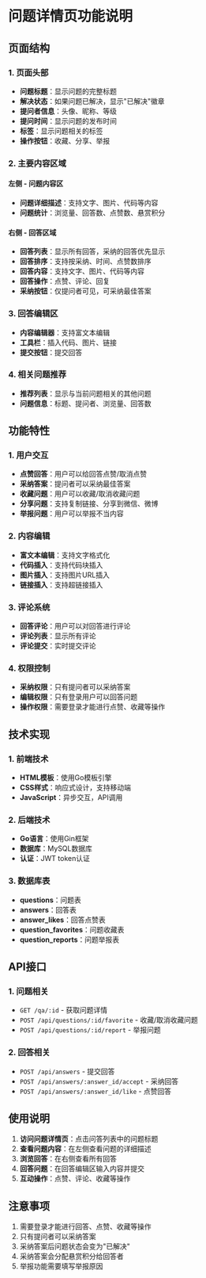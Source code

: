 # 问题详情页功能说明

## 页面结构

### 1. 页面头部
- **问题标题**：显示问题的完整标题
- **解决状态**：如果问题已解决，显示"已解决"徽章
- **提问者信息**：头像、昵称、等级
- **提问时间**：显示问题的发布时间
- **标签**：显示问题相关的标签
- **操作按钮**：收藏、分享、举报

### 2. 主要内容区域
#### 左侧 - 问题内容区
- **问题详细描述**：支持文字、图片、代码等内容
- **问题统计**：浏览量、回答数、点赞数、悬赏积分

#### 右侧 - 回答区域
- **回答列表**：显示所有回答，采纳的回答优先显示
- **回答排序**：支持按采纳、时间、点赞数排序
- **回答内容**：支持文字、图片、代码等内容
- **回答操作**：点赞、评论、回复
- **采纳按钮**：仅提问者可见，可采纳最佳答案

### 3. 回答编辑区
- **内容编辑器**：支持富文本编辑
- **工具栏**：插入代码、图片、链接
- **提交按钮**：提交回答

### 4. 相关问题推荐
- **推荐列表**：显示与当前问题相关的其他问题
- **问题信息**：标题、提问者、浏览量、回答数

## 功能特性

### 1. 用户交互
- **点赞回答**：用户可以给回答点赞/取消点赞
- **采纳答案**：提问者可以采纳最佳答案
- **收藏问题**：用户可以收藏/取消收藏问题
- **分享问题**：支持复制链接、分享到微信、微博
- **举报问题**：用户可以举报不当内容

### 2. 内容编辑
- **富文本编辑**：支持文字格式化
- **代码插入**：支持代码块插入
- **图片插入**：支持图片URL插入
- **链接插入**：支持超链接插入

### 3. 评论系统
- **回答评论**：用户可以对回答进行评论
- **评论列表**：显示所有评论
- **评论提交**：实时提交评论

### 4. 权限控制
- **采纳权限**：只有提问者可以采纳答案
- **编辑权限**：只有登录用户可以回答问题
- **操作权限**：需要登录才能进行点赞、收藏等操作

## 技术实现

### 1. 前端技术
- **HTML模板**：使用Go模板引擎
- **CSS样式**：响应式设计，支持移动端
- **JavaScript**：异步交互，API调用

### 2. 后端技术
- **Go语言**：使用Gin框架
- **数据库**：MySQL数据库
- **认证**：JWT token认证

### 3. 数据库表
- **questions**：问题表
- **answers**：回答表
- **answer_likes**：回答点赞表
- **question_favorites**：问题收藏表
- **question_reports**：问题举报表

## API接口

### 1. 问题相关
- `GET /qa/:id` - 获取问题详情
- `POST /api/questions/:id/favorite` - 收藏/取消收藏问题
- `POST /api/questions/:id/report` - 举报问题

### 2. 回答相关
- `POST /api/answers` - 提交回答
- `POST /api/answers/:answer_id/accept` - 采纳回答
- `POST /api/answers/:answer_id/like` - 点赞回答

## 使用说明

1. **访问问题详情页**：点击问答列表中的问题标题
2. **查看问题内容**：在左侧查看问题的详细描述
3. **浏览回答**：在右侧查看所有回答
4. **回答问题**：在回答编辑区输入内容并提交
5. **互动操作**：点赞、评论、收藏等操作

## 注意事项

1. 需要登录才能进行回答、点赞、收藏等操作
2. 只有提问者可以采纳答案
3. 采纳答案后问题状态会变为"已解决"
4. 采纳答案会分配悬赏积分给回答者
5. 举报功能需要填写举报原因 